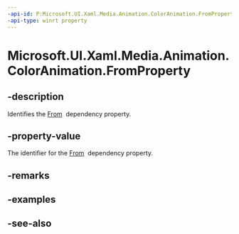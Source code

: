```yaml
---
-api-id: P:Microsoft.UI.Xaml.Media.Animation.ColorAnimation.FromProperty
-api-type: winrt property
---
```


<!-- Property syntax
public Windows.UI.Xaml.DependencyProperty FromProperty { get; }
-->

# Microsoft.UI.Xaml.Media.Animation.ColorAnimation.FromProperty

## -description
Identifies the [From](coloranimation_from.md)  dependency property.

## -property-value
The identifier for the [From](coloranimation_from.md)  dependency property.

## -remarks

## -examples

## -see-also
